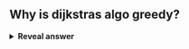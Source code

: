 ## Why is dijkstras algo greedy?
<details>
<summary><b>Reveal answer</b></summary>
no back tracking<br>after k iterations, shortest path known to k destinations
</details>
